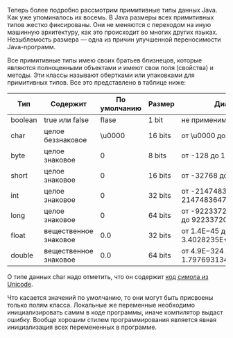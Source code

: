 Теперь более подробно рассмотрим примитивные типы данных Java. Как уже упоминалось их восемь. В Java размеры всех примитивных типов жестко фиксированы. Они не меняются с переходом на иную машинную архитектуру, как это происходит во многих других языках. Незыблемость размера — одна из причин улучшенной переносимости Java-npoгpaмм.

Все примитивные типы имею своих братьев близнецов, которые являются полноценными объектами и имеют свои поля (свойства) и методы. Эти классы называют обертками или упаковками для примитивных типов. Все это представлено в таблице ниже:

| Тип      |   Содержит             |   По умолчанию |   Размер |   Диапазон                                      | Класс обертка |
|----------|------------------------|----------------|----------|-------------------------------------------------|---------------|
| boolean  |  true или false        |    flase       |  1 bit   |  не применимо                                   |  Boolean      |
|   char   |  целое беззнаковое     |    \u0000      |  16 bits |  от \u0000  до \uFFFF                           |  Charaster    |
|   byte   |  целое знаковое        |   0            |  8 bits  |  от -128 до 127                                 |  Byte         |
|   short  |  целое знаковое        |   0            |  16 bits |  от -32768 до 32767                             |  Short        |
|   int    |  целое знаковое        |   0            |  32 bits |  от -2147483648 до 2147483647                   |  Integer      |
|   long   |  целое знаковое        |   0            |  64 bits |  от -9223372036854775808 до 9223372036854775807 |  Long         |
|   float  |  вещественное знаковое |   0.0          |  32 bits |  от 1.4E−45 до 3.4028235E+38                    |  Float        |
|   double |  вещественное знаковое |   0.0          |  64 bits |  от 4.9E−324 до 1.7976931348623157E+308         |  Double       |

О типе данных char надо отметить, что он содержит [код симола из Unicode](http://unicode-table.com/ru/).

Что касается значений по умолчанию, то они могут быть присвоены только полям класса. Локальные же переменные необходимо инициализировать самим в коде программы, иначе компилятор выдаст ошибку. Вообще хорошим стилем программирования является явная инициализация всех перемененных в программе.
